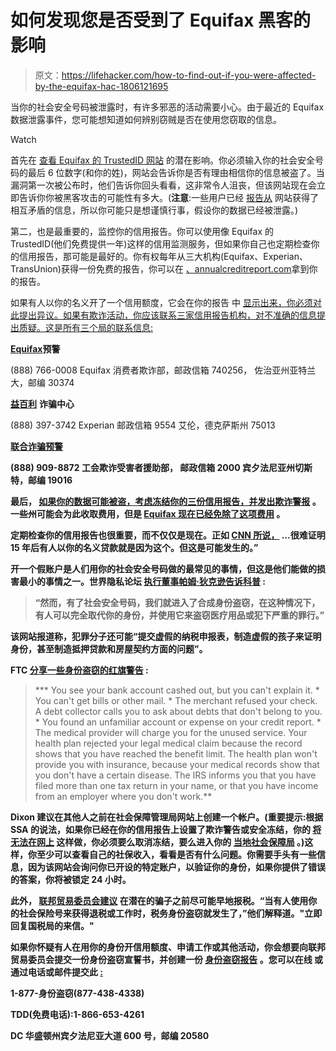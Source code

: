 # 如何发现您是否受到了 Equifax 黑客的影响

> 原文：<https://lifehacker.com/how-to-find-out-if-you-were-affected-by-the-equifax-hac-1806121695>

当你的社会安全号码被泄露时，有许多邪恶的活动需要小心。由于最近的 Equifax 数据泄露事件，您可能想知道如何辨别窃贼是否在使用您窃取的信息。

Watch

首先在 [查看 Equifax 的 TrustedID 网站](https://trustedidpremier.com/eligibility/eligibility.html) 的潜在影响。你必须输入你的社会安全号码的最后 6 位数字(和你的姓)，网站会告诉你是否有理由相信你的信息被盗了。当漏洞第一次被公布时，他们告诉你回头看看，这非常令人沮丧，但该网站现在会立即告诉你你被黑客攻击的可能性有多大。(**注意**:一些用户已经 [报告从](http://www.zdnet.com/article/we-tested-equifax-data-breach-checker-it-is-basically-useless/) 网站获得了相互矛盾的信息，所以你可能只是想谨慎行事，假设你的数据已经被泄露。)

第二，也是最重要的，监控你的信用报告。你可以使用像 Equifax 的 TrustedID(他们免费提供一年)这样的信用监测服务，但如果你自己也定期检查你的信用报告，那可能是最好的。你有权每年从三大机构(Equifax、Experian、TransUnion)获得一份免费的报告，你可以在 [、annualcreditreport.com](https://www.annualcreditreport.com/)拿到你的报告。

如果有人以你的名义开了一个信用额度，它会在你的报告 中 [显示出来，你必须对此提出异议。如果有欺诈活动，你应该联系三家信用报告机构，对不准确的信息提出质疑。这是所有三个局的联系信息:](http://twocents.lifehacker.com/everything-you-need-to-know-about-credit-how-to-check-1797093506)

[**Equifax**](https://www.alerts.equifax.com/AutoFraud_Online/jsp/fraudAlert.jsp)**预警**

(888) 766-0008
Equifax 消费者欺诈部，邮政信箱 740256，
佐治亚州亚特兰大，邮编 30374

[**益百利**](https://www.experian.com/fraud/center.html) **诈骗中心**

(888) 397-3742
Experian
邮政信箱 9554
艾伦，德克萨斯州 75013

[**联合**](https://www.transunion.com/fraud-victim-resource/place-fraud-alert)**[**诈骗预警**](https://www.transunion.com/fraud-victim-resource/place-fraud-alert)**

**(888) 909-8872
工会欺诈受害者援助部，
邮政信箱 2000
宾夕法尼亚州切斯特，邮编 19016**

**最后， [如果你的数据可能被盗，考虑冻结你的三份信用报告，并发出欺诈警报](https://lifehacker.com/everything-you-need-to-know-about-a-credit-freeze-1803139061) 。一些州可能会为此收取费用，但是 [Equifax 现在已经免除了这项费用](http://lifehacker.com/equifax-is-waiving-their-credit-freeze-fees-for-30-days-1805663077#_ga=2.245534278.338717187.1505320410-1268082208.1431441811) 。** 

**定期检查你的信用报告也很重要，而不仅仅是现在。正如 [CNN 所说，](http://money.cnn.com/2017/09/11/pf/equifaxmyths/index.html) ...很难证明 15 年后有人以你的名义贷款就是因为这个。但这是可能发生的。”** 

**开一个假账户是人们用你的社会安全号码做的最常见的事情，但这是他们能做的损害最小的事情之一。世界隐私论坛 [执行董事帕姆·狄克逊告诉科普](http://www.popsci.com/social-security-number-equifax-leak) :**

> **“然而，有了社会安全号码，我们就进入了合成身份盗窃，在这种情况下，有人可以完全取代你的身份，并使用它来盗窃医疗用品或犯下严重的罪行。”**

**该网站报道称，犯罪分子还可能“提交虚假的纳税申报表，制造虚假的孩子来证明身份，甚至制造抵押贷款和房屋契约方面的问题”。**

**FTC [分享一些身份盗窃的红旗警告](https://www.consumer.ftc.gov/articles/0271-warning-signs-identity-theft) :**

> ***   You see your bank account cashed out, but you can't explain it.
>     *   You can't get bills or other mail.
>     *   The merchant refused your check. A debt collector calls you to ask about debts that don't belong to you.
>     *   You found an unfamiliar account or expense on your credit report.
>     *   The medical provider will charge you for the unused service. Your health plan rejected your legal medical claim because the record shows that you have reached the benefit limit. The health plan won't provide you with insurance, because your medical records show that you don't have a certain disease. The IRS informs you that you have filed more than one tax return in your name, or that you have income from an employer where you don't work.**

**Dixon 建议在其他人之前在社会保障管理局网站上创建一个帐户。(**重要提示**:根据 SSA 的说法，如果你已经在你的信用报告上设置了欺诈警告或安全冻结，你的 [将无法在网上](https://blog.ssa.gov/new-years-resolution-get-a-my-social-security-account/) 这样做，你必须要么取消冻结，要么进入你的 [当地社会保障局](https://secure.ssa.gov/ICON/main.jsp) 。)这样，你至少可以查看自己的社保收入，看看是否有什么问题。你需要手头有一些信息，因为该网站会询问你已开设的特定账户，以验证你的身份，如果你提供了错误的答案，你将被锁定 24 小时。**

**此外， [联邦贸易委员会建议](https://www.consumer.ftc.gov/blog/2017/09/equifax-data-breach-what-do) 在潜在的骗子之前尽可能早地报税。“当有人使用你的社会保险号来获得退税或工作时，税务身份盗窃就发生了，”他们解释道。"立即回复国税局的来信。"**

**如果你怀疑有人在用你的身份开信用额度、申请工作或其他活动，你会想要向联邦贸易委员会提交一份身份盗窃宣誓书，并创建一份 [身份盗窃报告](http://www.consumer.ftc.gov/articles/0277-create-identity-theft-report) 。您可以在线 或通过电话或邮件提交此 [:](http://www.consumer.ftc.gov/articles/0277-create-identity-theft-report)**

**1-877-身份盗窃(877-438-4338)**

**TDD(免费电话):1-866-653-4261**

**DC 华盛顿州宾夕法尼亚大道 600 号，邮编 20580**
